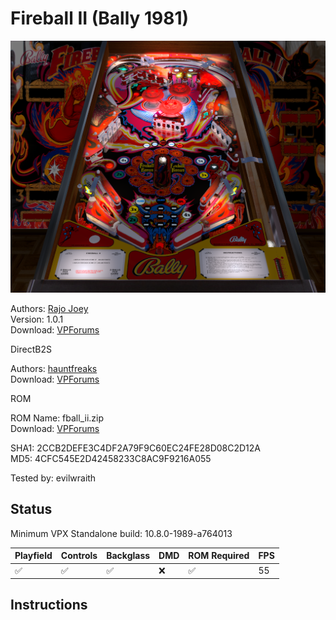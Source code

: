 # Fireball II (Bally 1981)

![Table Preview](../../images/vpx-fireballii.png)

Authors: [Rajo Joey](https://www.vpforums.org/index.php?showuser=80054)  
Version: 1.0.1  
Download: [VPForums](https://www.vpforums.org/index.php?app=downloads&showfile=15936)

DirectB2S

Authors: [hauntfreaks](https://vpuniverse.com/profile/5216-hauntfreaks/)  
Download: [VPForums](https://www.vpforums.org/index.php?app=downloads&showfile=12182)

ROM

ROM Name: fball_ii.zip  
Download: [VPForums](https://www.vpforums.org/index.php?app=downloads&showfile=149)

SHA1: 2CCB2DEFE3C4DF2A79F9C60EC24FE28D08C2D12A  
MD5:  4CFC545E2D42458233C8AC9F9216A055 

Tested by: evilwraith

## Status 

Minimum VPX Standalone build: 10.8.0-1989-a764013

| Playfield | Controls | Backglass | DMD | ROM Required | FPS | 
|-----------|----------|-----------|-----|--------------|-----|
| :white_check_mark: | :white_check_mark: | :white_check_mark: | :x: | :white_check_mark: | 55 |

## Instructions

